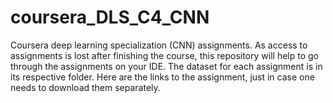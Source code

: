 # coursera_DLS_C4_CNN
Coursera deep learning specialization (CNN) assignments. 
As access to assignments is lost after finishing the course, this repository will help to go through the assignments on your IDE. 
The dataset for each assignment is in its respective folder. Here are the links to the assignment, just in case one needs to download them separately.
